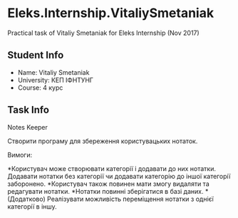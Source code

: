 # Eleks.Internship.VitaliySmetaniak
Practical task of Vitaliy Smetaniak for Eleks Internship (Nov 2017)
## Student Info
* Name: Vitaliy Smetaniak
* University: КЕП ІФНТУНГ
* Course: 4 курс
## Task Info
Notes Keeper

Створити програму для збереження користувацьких нотаток.

Вимоги:

*Користувач може створювати категорії і додавати до них нотатки. Додавати нотатки без категорії чи додавати категорію до іншої категорії заборонено. 
*Користувач також повинен мати змогу видаляти та редагувати нотатки.
*Нотатки повинні зберігатися в базі даних.
*(Додатково) Реалізувати можливість переміщення нотатки з однієї категорії в іншу.
